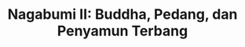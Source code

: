---
title: "Nagabumi II: Buddha, Pedang, dan Penyamun Terbang"
cover: "images/reading/nagabumi-2.jpeg"
publishDate: 2022-04-15
authors: "Seno Gumira Ajidarma"
---